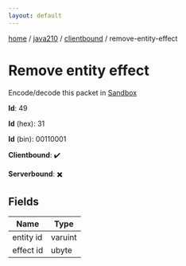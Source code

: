 ```yaml
---
layout: default
---
```


[home](/)  /  [java210](/protocol/java210)  /  [clientbound](/protocol/java210/clientbound)  /  remove-entity-effect

# Remove entity effect

Encode/decode this packet in [Sandbox](../../../sandbox/java210#Clientbound.RemoveEntityEffect)

**Id**: 49

**Id** (hex): 31

**Id** (bin): 00110001

**Clientbound**: ✔️

**Serverbound**: ✖️

## Fields

Name | Type
---|---
entity id | varuint
effect id | ubyte
